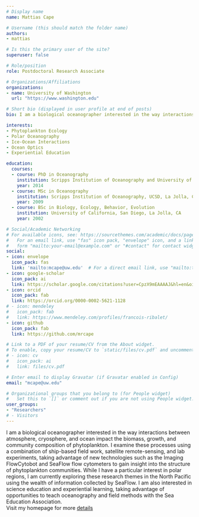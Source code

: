 ```yaml
---
# Display name
name: Mattias Cape

# Username (this should match the folder name)
authors:
- mattias

# Is this the primary user of the site?
superuser: false

# Role/position
role: Postdoctoral Research Associate

# Organizations/Affiliations
organizations:
- name: University of Washington
  url: "https://www.washington.edu"

# Short bio (displayed in user profile at end of posts)
bio: I am a biological oceanographer interested in the way interactions between atmosphere, cryosphere, and ocean impact the biomass, growth, and community composition of phytoplankton. I examine these processes using a combination of ship-based field work, satellite remote-sensing, and lab experiments, taking advantage of new technologies such as the Imaging FlowCytobot and SeaFlow flow cytometers to gain insight into the structure of phytoplankton communities. While I have a particular interest in polar regions, I am currently exploring these research themes in the North Pacific using the wealth of information collected by SeaFlow. I am also interested in science education and experiential learning, taking advantage of opportunities to teach oceanography and field methods with the Sea Education Association.

interests:
- Phytoplankton Ecology
- Polar Oceanography
- Ice-Ocean Interactions
- Ocean Optics
- Experiential Education

education:
  courses:
  - course: PhD in Oceanography
    institution: Scripps Institution of Oceanography and University of California, San Diego, La Jolla, CA. 
    year: 2014
  - course: MSc in Oceanography
    institution: Scripps Institution of Oceanography, UCSD, La Jolla, CA
    year: 2009
  - course: BSc in Biology, Ecology, Behavior, Evolution
    institution: University of California, San Diego, La Jolla, CA
    year: 2002

# Social/Academic Networking
# For available icons, see: https://sourcethemes.com/academic/docs/page-builder/#icons
#   For an email link, use "fas" icon pack, "envelope" icon, and a link in the
#   form "mailto:your-email@example.com" or "#contact" for contact widget.
social:
- icon: envelope
  icon_pack: fas
  link: 'mailto:mcape@uw.edu'  # For a direct email link, use "mailto:test@example.org".
- icon: google-scholar
  icon_pack: ai
  link: https://scholar.google.com/citations?user=CpzX9mEAAAAJ&hl=en&oi=ao
- icon: orcid
  icon_pack: fab
  link: https://orcid.org/0000-0002-5621-1128
# - icon: mendeley
#   icon_pack: fab
#   link: https://www.mendeley.com/profiles/francois-ribalet/  
- icon: github
  icon_pack: fab
  link: https://github.com/mrcape  

# Link to a PDF of your resume/CV from the About widget.
# To enable, copy your resume/CV to `static/files/cv.pdf` and uncomment the lines below.
# - icon: cv
#   icon_pack: ai
#   link: files/cv.pdf

# Enter email to display Gravatar (if Gravatar enabled in Config)
email: "mcape@uw.edu"

# Organizational groups that you belong to (for People widget)
#   Set this to `[]` or comment out if you are not using People widget.
user_groups:
- "Researchers"
# - Visitors
---
```

I am a biological oceanographer interested in the way interactions between atmosphere, cryosphere, and ocean impact the biomass, growth, and community composition of phytoplankton. I examine these processes using a combination of ship-based field work, satellite remote-sensing, and lab experiments, taking advantage of new technologies such as the Imaging FlowCytobot and SeaFlow flow cytometers to gain insight into the structure of phytoplankton communities. While I have a particular interest in polar regions, I am currently exploring these research themes in the North Pacific using the wealth of information collected by SeaFlow. I am also interested in science education and experiential learning, taking advantage of opportunities to teach oceanography and field methods with the Sea Education Association.<br/>
 Visit my homepage for more [details](https://armbrustlab.ocean.washington.edu/people/cape/)